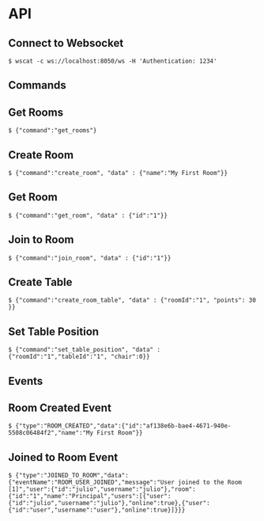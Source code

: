 
API
=
Connect to Websocket
-----
    $ wscat -c ws://localhost:8050/ws -H 'Authentication: 1234'


Commands
--------

Get Rooms
--------

    $ {"command":"get_rooms"}

Create Room
--------

    $ {"command":"create_room", "data" : {"name":"My First Room"}}
    

Get Room
--------
    $ {"command":"get_room", "data" : {"id":"1"}}


Join to Room
--------
    $ {"command":"join_room", "data" : {"id":"1"}}
    

Create Table
--------
    $ {"command":"create_room_table", "data" : {"roomId":"1", "points": 30 }}

Set Table Position
--------
    $ {"command":"set_table_position", "data" : {"roomId":"1","tableId":"1", "chair":0}}

    
Events
-------

Room Created Event
-------    

    $ {"type":"ROOM_CREATED","data":{"id":"af138e6b-bae4-4671-940e-5508c06484f2","name":"My First Room"}}


Joined to Room Event
------

    $ {"type":"JOINED_TO_ROOM","data":{"eventName":"ROOM_USER_JOINED","message":"User joined to the Room [1]","user":{"id":"julio","username":"julio"},"room":{"id":"1","name":"Principal","users":[{"user":{"id":"julio","username":"julio"},"online":true},{"user":{"id":"user","username":"user"},"online":true}]}}}
